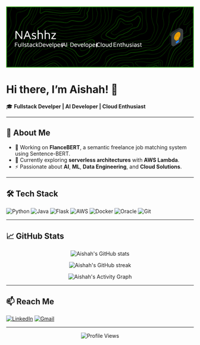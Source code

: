 <!-- Banner Image -->
<p align="center">
  <img src="./github-header-image.png" alt="Header" />
</p>

# Hi there, I’m Aishah! 👋

🎓 **Fullstack Develper | AI Developer | Cloud Enthusiast**

---

## 🚀 About Me

- 🔭 Working on **FlanceBERT**, a semantic freelance job matching system using Sentence-BERT.
- 🌱 Currently exploring **serverless architectures** with **AWS Lambda**.
- ⚡ Passionate about **AI**, **ML**, **Data Engineering**, and **Cloud Solutions**.

---

## 🛠️ Tech Stack

![Python](https://img.shields.io/badge/Python-3776AB?style=for-the-badge&logo=python&logoColor=white)
![Java](https://img.shields.io/badge/Java-ED8B00?style=for-the-badge&logo=oracle&logoColor=white)
![Flask](https://img.shields.io/badge/Flask-000000?style=for-the-badge&logo=flask&logoColor=white)
![AWS](https://img.shields.io/badge/AWS-232F3E?style=for-the-badge&logo=amazon-aws&logoColor=white)
![Docker](https://img.shields.io/badge/Docker-2496ED?style=for-the-badge&logo=docker&logoColor=white)
![Oracle](https://img.shields.io/badge/Oracle-F80000?style=for-the-badge&logo=oracle&logoColor=white)
![Git](https://img.shields.io/badge/Git-F05032?style=for-the-badge&logo=git&logoColor=white)

---

## 📈 GitHub Stats

<p align="center">
  <img src="https://github-readme-stats.vercel.app/api?username=Nashhz&show_icons=true&theme=radical" alt="Aishah's GitHub stats" />
</p>

<p align="center">
  <img src="https://github-readme-streak-stats.herokuapp.com/?user=Nashhz&theme=radical" alt="Aishah's GitHub streak" />
</p>

<p align="center">
  <img src="https://github-readme-activity-graph.cyclic.app/graph?username=Nashhz&theme=radical" alt="Aishah's Activity Graph" />
</p>

---

## 📫 Reach Me

[![LinkedIn](https://img.shields.io/badge/LinkedIn-0A66C2?style=for-the-badge&logo=linkedin&logoColor=white)]([https://linkedin.com/in/yourlinkedin](https://www.linkedin.com/in/nur-aishah-hisham-054a13222/))
[![Gmail](https://img.shields.io/badge/Email-D14836?style=for-the-badge&logo=gmail&logoColor=white)](mailto:nuraishahmohdhisham@gmail.com)

---

<p align="center">
  <img src="https://komarev.com/ghpvc/?username=Nashhz&label=Profile%20Views&color=0e75b6&style=flat" alt="Profile Views" />
</p>
